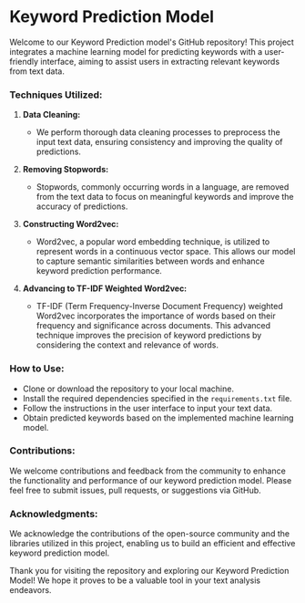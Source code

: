 # Keyword Prediction Model

Welcome to our Keyword Prediction model's GitHub repository! This project integrates a machine learning model for predicting keywords with a user-friendly interface, aiming to assist users in extracting relevant keywords from text data.

### Techniques Utilized:

1. **Data Cleaning:**
   - We perform thorough data cleaning processes to preprocess the input text data, ensuring consistency and improving the quality of predictions.

2. **Removing Stopwords:**
   - Stopwords, commonly occurring words in a language, are removed from the text data to focus on meaningful keywords and improve the accuracy of predictions.

3. **Constructing Word2vec:**
   - Word2vec, a popular word embedding technique, is utilized to represent words in a continuous vector space. This allows our model to capture semantic similarities between words and enhance keyword prediction performance.

4. **Advancing to TF-IDF Weighted Word2vec:**
   - TF-IDF (Term Frequency-Inverse Document Frequency) weighted Word2vec incorporates the importance of words based on their frequency and significance across documents. This advanced technique improves the precision of keyword predictions by considering the context and relevance of words.

### How to Use:

- Clone or download the repository to your local machine.
- Install the required dependencies specified in the `requirements.txt` file.
- Follow the instructions in the user interface to input your text data.
- Obtain predicted keywords based on the implemented machine learning model.

### Contributions:

We welcome contributions and feedback from the community to enhance the functionality and performance of our keyword prediction model. Please feel free to submit issues, pull requests, or suggestions via GitHub.

### Acknowledgments:

We acknowledge the contributions of the open-source community and the libraries utilized in this project, enabling us to build an efficient and effective keyword prediction model.

Thank you for visiting the repository and exploring our Keyword Prediction Model! We hope it proves to be a valuable tool in your text analysis endeavors.
